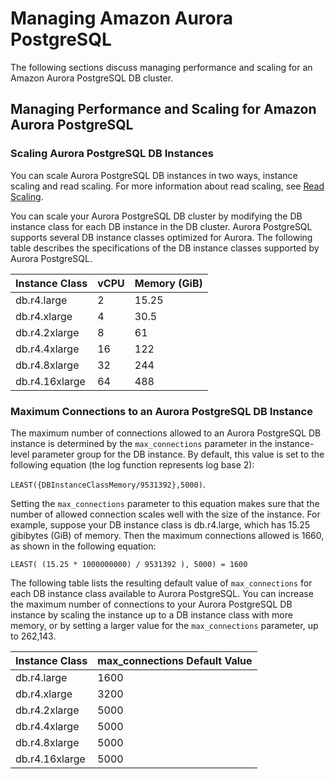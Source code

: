 # Managing Amazon Aurora PostgreSQL<a name="AuroraPostgreSQL.Managing"></a>

The following sections discuss managing performance and scaling for an Amazon Aurora PostgreSQL DB cluster\.

## Managing Performance and Scaling for Amazon Aurora PostgreSQL<a name="AuroraPostgreSQL.Managing.Performance"></a>

### Scaling Aurora PostgreSQL DB Instances<a name="AuroraPostgreSQL.Managing.Performance.InstanceScaling"></a>

You can scale Aurora PostgreSQL DB instances in two ways, instance scaling and read scaling\. For more information about read scaling, see [Read Scaling](Aurora.Managing.md#Aurora.Managing.Performance.ReadScaling)\.

You can scale your Aurora PostgreSQL DB cluster by modifying the DB instance class for each DB instance in the DB cluster\. Aurora PostgreSQL supports several DB instance classes optimized for Aurora\. The following table describes the specifications of the DB instance classes supported by Aurora PostgreSQL\.


| Instance Class | vCPU | Memory \(GiB\) | 
| --- | --- | --- | 
| db\.r4\.large | 2 | 15\.25 | 
| db\.r4\.xlarge | 4 | 30\.5 | 
| db\.r4\.2xlarge | 8 | 61 | 
| db\.r4\.4xlarge | 16 | 122 | 
| db\.r4\.8xlarge | 32 | 244 | 
| db\.r4\.16xlarge | 64 | 488 | 

### Maximum Connections to an Aurora PostgreSQL DB Instance<a name="AuroraPostgreSQL.Managing.MaxConnections"></a>

The maximum number of connections allowed to an Aurora PostgreSQL DB instance is determined by the `max_connections` parameter in the instance\-level parameter group for the DB instance\. By default, this value is set to the following equation \(the log function represents log base 2\):

`LEAST({DBInstanceClassMemory/9531392},5000)`\.

Setting the `max_connections` parameter to this equation makes sure that the number of allowed connection scales well with the size of the instance\. For example, suppose your DB instance class is db\.r4\.large, which has 15\.25 gibibytes \(GiB\) of memory\. Then the maximum connections allowed is 1660, as shown in the following equation:

```
LEAST( (15.25 * 1000000000) / 9531392 ), 5000) = 1600
```

The following table lists the resulting default value of `max_connections` for each DB instance class available to Aurora PostgreSQL\. You can increase the maximum number of connections to your Aurora PostgreSQL DB instance by scaling the instance up to a DB instance class with more memory, or by setting a larger value for the `max_connections` parameter, up to 262,143\.


| Instance Class | max\_connections Default Value | 
| --- | --- | 
| db\.r4\.large | 1600 | 
| db\.r4\.xlarge | 3200 | 
| db\.r4\.2xlarge | 5000 | 
| db\.r4\.4xlarge | 5000 | 
| db\.r4\.8xlarge | 5000 | 
| db\.r4\.16xlarge | 5000 | 